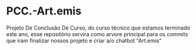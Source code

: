 # PCC.-Art.emis
Projeto De Conclusão De Curso, do curso técnico que estamos terminado este ano, esse repositório servira como arvore principal para os commits que iram finalizar nossos projeto e criar a/o chatbot "Art.emis"

